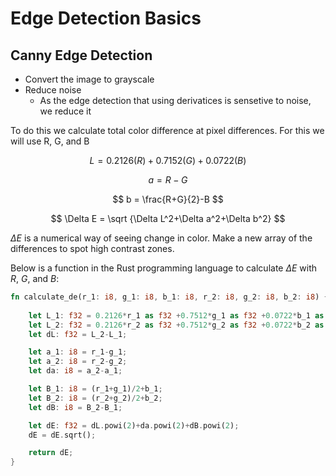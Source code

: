 # Edge Detection Basics

## Canny Edge Detection

- Convert the image to grayscale
- Reduce noise  
  - As the edge detection that using derivatices is sensetive to noise, we reduce it


To do this we calculate total color difference at pixel differences. For this we will use R, G, and B

$$ L = 0.2126(R) + 0.7152(G) + 0.0722(B) $$

$$ a = R-G $$

$$ b = \frac{R+G}{2}-B $$

$$ \Delta E = \sqrt {\Delta L^2+\Delta a^2+\Delta b^2} $$

$\Delta E$ is a numerical way of seeing change in color. Make a new array of the differences to spot high contrast zones.

Below is a function in the Rust programming language to calculate $\Delta E$ with $R$, $G$, and $B$:

```rust
fn calculate_de(r_1: i8, g_1: i8, b_1: i8, r_2: i8, g_2: i8, b_2: i8) {
    
    let L_1: f32 = 0.2126*r_1 as f32 +0.7512*g_1 as f32 +0.0722*b_1 as f32;
    let L_2: f32 = 0.2126*r_2 as f32 +0.7512*g_2 as f32 +0.0722*b_2 as f32;
    let dL: f32 = L_2-L_1;

    let a_1: i8 = r_1-g_1;
    let a_2: i8 = r_2-g_2;
    let da: i8 = a_2-a_1;

    let B_1: i8 = (r_1+g_1)/2+b_1;
    let B_2: i8 = (r_2+g_2)/2+b_2;
    let dB: i8 = B_2-B_1;

    let dE: f32 = dL.powi(2)+da.powi(2)+dB.powi(2);
    dE = dE.sqrt();

    return dE;
}
```